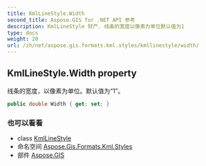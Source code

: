 ```yaml
---
title: KmlLineStyle.Width
second_title: Aspose.GIS for .NET API 参考
description: KmlLineStyle 财产. 线条的宽度以像素为单位默认值为1
type: docs
weight: 20
url: /zh/net/aspose.gis.formats.kml.styles/kmllinestyle/width/
---
```

## KmlLineStyle.Width property

线条的宽度，以像素为单位。默认值为“1”。

```csharp
public double Width { get; set; }
```

### 也可以看看

* class [KmlLineStyle](../)
* 命名空间 [Aspose.Gis.Formats.Kml.Styles](../../kmllinestyle/)
* 部件 [Aspose.GIS](../../../)


